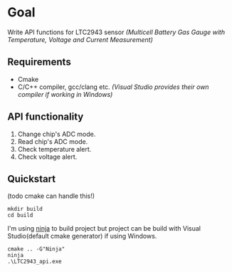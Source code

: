 # Goal
Write API functions for LTC2943 sensor *(Multicell Battery Gas Gauge with Temperature, Voltage and Current Measurement)*



## Requirements 
- Cmake
- C/C++ compiler, gcc/clang etc. *(Visual Studio provides their own compiler if working in Windows)*


## API functionality
1) Change chip's ADC mode.
2) Read chip's ADC mode.
3) Check temperature alert.
4) Check voltage alert.


## Quickstart

(todo cmake can handle this!)
```console
mkdir build 
cd build
```


I'm using [ninja](https://ninja-build.org/) to build project but project can be build with Visual Studio(default cmake generator) if using Windows.
```console
cmake .. -G"Ninja"
ninja
.\LTC2943_api.exe
```

